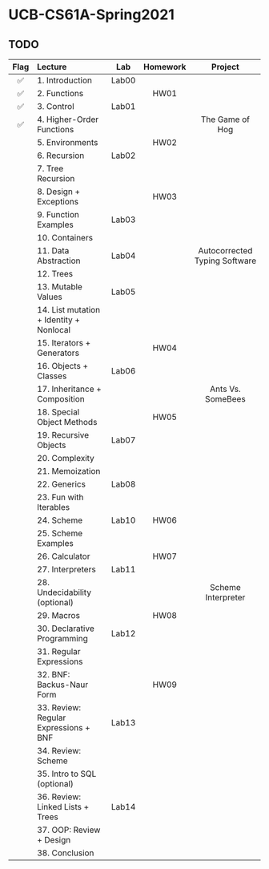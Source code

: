 # UCB-CS61A-Spring2021

## TODO

| Flag | Lecture                                 |  Lab  | Homework |            Project            |
|:----:|:----------------------------------------|:-----:|:--------:|:-----------------------------:|
|  ✅   | 1. Introduction                         | Lab00 |          |                               |
|  ✅   | 2. Functions                            |       |   HW01   |                               |
|  ✅   | 3. Control                              | Lab01 |          |                               |
|  ✅   | 4. Higher-Order Functions               |       |          |        The Game of Hog        |
|      | 5. Environments                         |       |   HW02   |                               |
|      | 6. Recursion                            | Lab02 |          |                               |
|      | 7. Tree Recursion                       |       |          |                               |
|      | 8. Design + Exceptions                  |       |   HW03   |                               |
|      | 9. Function Examples                    | Lab03 |          |                               |
|      | 10. Containers                          |       |          |                               |
|      | 11. Data Abstraction                    | Lab04 |          | Autocorrected Typing Software |
|      | 12. Trees                               |       |          |                               |
|      | 13. Mutable Values                      | Lab05 |          |                               |
|      | 14. List mutation + Identity + Nonlocal |       |          |                               |
|      | 15. Iterators + Generators              |       |   HW04   |                               |
|      | 16. Objects + Classes                   | Lab06 |          |                               |
|      | 17. Inheritance + Composition           |       |          |       Ants Vs. SomeBees       |
|      | 18. Special Object Methods              |       |   HW05   |                               |
|      | 19. Recursive Objects                   | Lab07 |          |                               |
|      | 20. Complexity                          |       |          |                               |
|      | 21. Memoization                         |       |          |                               |
|      | 22. Generics                            | Lab08 |          |                               |
|      | 23. Fun with Iterables                  |       |          |                               |
|      | 24. Scheme                              | Lab10 |   HW06   |                               |
|      | 25. Scheme Examples                     |       |          |                               |
|      | 26. Calculator                          |       |   HW07   |                               |
|      | 27. Interpreters                        | Lab11 |          |                               |
|      | 28. Undecidability (optional)           |       |          |      Scheme Interpreter       |
|      | 29. Macros                              |       |   HW08   |                               |
|      | 30. Declarative Programming             | Lab12 |          |                               |
|      | 31. Regular Expressions                 |       |          |                               |
|      | 32. BNF: Backus-Naur Form               |       |   HW09   |                               |
|      | 33. Review: Regular Expressions + BNF   | Lab13 |          |                               |
|      | 34. Review: Scheme                      |       |          |                               |
|      | 35. Intro to SQL (optional)             |       |          |                               |
|      | 36. Review: Linked Lists + Trees        | Lab14 |          |                               |
|      | 37. OOP: Review + Design                |       |          |                               |
|      | 38. Conclusion                          |       |          |                               |